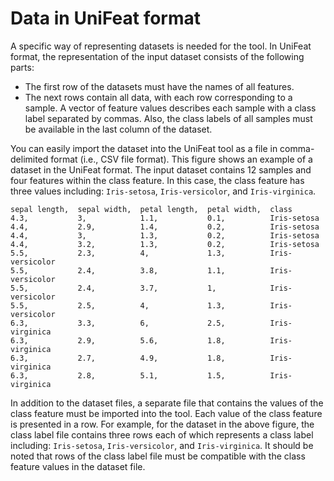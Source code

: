 # Data in UniFeat format

A specific way of representing datasets is needed for the tool. In UniFeat format, the representation of the input dataset consists of the following parts:

- The first row of the datasets must have the names of all features. 
- The next rows contain all data, with each row corresponding to a sample. A vector of feature values describes each sample with a class label separated by commas. Also, the class labels of all samples must be available in the last column of the dataset.


You can easily import the dataset into the UniFeat tool as a file in comma-delimited format (i.e., CSV file format). This figure shows an example of a dataset in the UniFeat format. The input dataset contains 12 samples and four features within the class feature. In this case, the class feature has three values including: `Iris-setosa`, `Iris-versicolor`, and `Iris-virginica`.

```
sepal length,  sepal width,  petal length,  petal width,  class
4.3,           3,            1.1,           0.1,          Iris-setosa
4.4,           2.9,          1.4,           0.2,          Iris-setosa
4.4,           3,            1.3,           0.2,          Iris-setosa
4.4,           3.2,          1.3,           0.2,          Iris-setosa
5.5,           2.3,          4,             1.3,          Iris-versicolor
5.5,           2.4,          3.8,           1.1,          Iris-versicolor
5.5,           2.4,          3.7,           1,            Iris-versicolor
5.5,           2.5,          4,             1.3,          Iris-versicolor
6.3,           3.3,          6,             2.5,          Iris-virginica
6.3,           2.9,          5.6,           1.8,          Iris-virginica
6.3,           2.7,          4.9,           1.8,          Iris-virginica
6.3,           2.8,          5.1,           1.5,          Iris-virginica
```

In addition to the dataset files, a separate file that contains the values of the class feature must be imported into the tool. Each value of the class feature is presented in a row. For example, for the dataset in the above figure, the class label file contains three rows each of which represents a class label including: `Iris-setosa`, `Iris-versicolor`, and `Iris-virginica`. It should be noted that rows of the class label file must be compatible with the class feature values in the dataset file.
